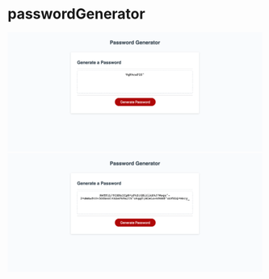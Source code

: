# passwordGenerator

![ScreenShot](./Develop/Screenshot_1.png)
![ScreenShot](./Develop/Screenshot_2.png)
